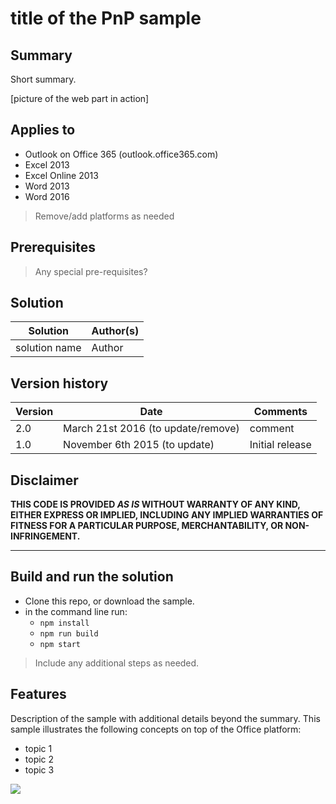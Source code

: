 # title of the PnP sample

## Summary

Short summary.

[picture of the web part in action]

## Applies to

-  Outlook on Office 365 (outlook.office365.com) 
-  Excel 2013
-  Excel Online 2013
-  Word 2013
-  Word 2016

> Remove/add platforms as needed

## Prerequisites

> Any special pre-requisites?

## Solution

Solution | Author(s)
---------|----------
solution name | Author

## Version history

Version  | Date | Comments
---------| -----| --------
2.0  | March 21st 2016 (to update/remove)| comment
1.0  | November 6th 2015 (to update) | Initial release

## Disclaimer

**THIS CODE IS PROVIDED *AS IS* WITHOUT WARRANTY OF ANY KIND, EITHER EXPRESS OR IMPLIED, INCLUDING ANY IMPLIED WARRANTIES OF FITNESS FOR A PARTICULAR PURPOSE, MERCHANTABILITY, OR NON-INFRINGEMENT.**

----------

## Build and run the solution

- Clone this repo, or download the sample.
- in the command line run:
  - `npm install`
  - `npm run build`
  - `npm start`

> Include any additional steps as needed.

## Features

Description of the sample with additional details beyond the summary.
This sample illustrates the following concepts on top of the Office platform:

- topic 1
- topic 2
- topic 3

<img src="https://telemetry.sharepointpnp.com/pnp-officeaddins/name-of-sample" />
